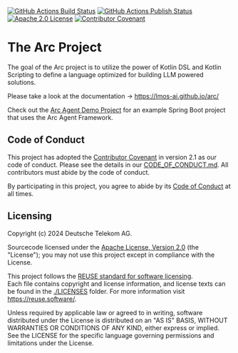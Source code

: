 <!--
SPDX-FileCopyrightText: 2023 Deutsche Telekom AG

SPDX-License-Identifier: CC0-1.0    
-->

[![GitHub Actions Build Status](https://github.com/lmos-ai/arc/actions/workflows/gradle.yml/badge.svg?branch=main)](https://github.com/lmos-ai/arc/actions/workflows/gradle.yml)
[![GitHub Actions Publish Status](https://github.com/lmos-ai/arc/actions/workflows/gradle-publish.yml/badge.svg?branch=main)](https://github.com/lmos-ai/arc/actions/workflows/gradle-publish.yml)
[![Apache 2.0 License](https://img.shields.io/badge/license-Apache%202.0-green.svg)](https://www.apache.org/licenses/LICENSE-2.0)
[![Contributor Covenant](https://img.shields.io/badge/Contributor%20Covenant-2.1-4baaaa.svg)](CODE_OF_CONDUCT.md)

# The Arc Project

The goal of the Arc project is to utilize the power of Kotlin DSL and Kotlin Scripting to define
a language optimized for building LLM powered solutions.

Please take a look at the documentation -> https://lmos-ai.github.io/arc/

Check out the [Arc Agent Demo Project](https://github.com/lmos-ai/arc-spring-init) for 
an example Spring Boot project that uses the Arc Agent Framework.

## Code of Conduct

This project has adopted the [Contributor Covenant](https://www.contributor-covenant.org/) in version 2.1 as our code of conduct. Please see the details in our [CODE_OF_CONDUCT.md](CODE_OF_CONDUCT.md). All contributors must abide by the code of conduct.

By participating in this project, you agree to abide by its [Code of Conduct](./CODE_OF_CONDUCT.md) at all times.

## Licensing
Copyright (c) 2024 Deutsche Telekom AG.

Sourcecode licensed under the [Apache License, Version 2.0](https://www.apache.org/licenses/LICENSE-2.0) (the "License"); you may not use this project except in compliance with the License.

This project follows the [REUSE standard for software licensing](https://reuse.software/).    
Each file contains copyright and license information, and license texts can be found in the [./LICENSES](./LICENSES) folder. For more information visit https://reuse.software/.   

Unless required by applicable law or agreed to in writing, software distributed under the License is distributed on an "AS IS" BASIS, WITHOUT WARRANTIES OR CONDITIONS OF ANY KIND, either express or implied. See the LICENSE for the specific language governing permissions and limitations under the License.
